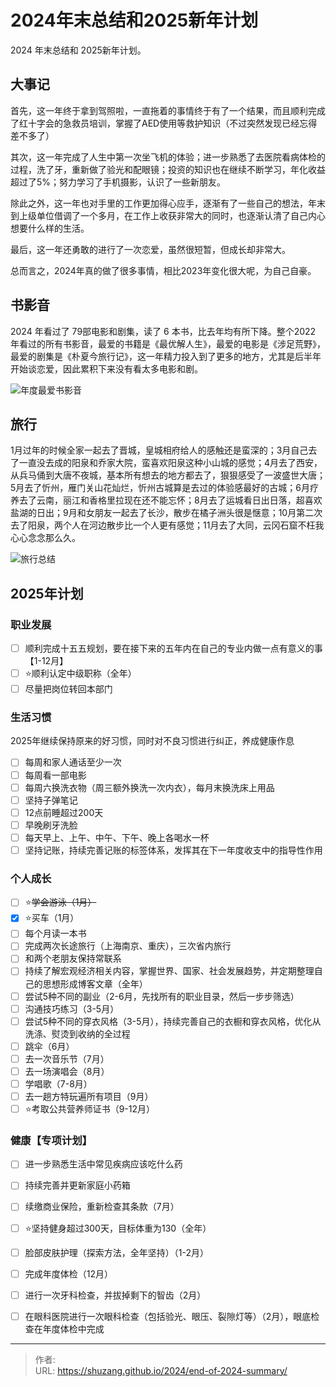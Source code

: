 # 2024年末总结和2025新年计划


2024 年末总结和 2025新年计划。

<!--more-->

## 大事记

首先，这一年终于拿到驾照啦，一直拖着的事情终于有了一个结果，而且顺利完成了红十字会的急救员培训，掌握了AED使用等救护知识（不过突然发现已经忘得差不多了）

其次，这一年完成了人生中第一次坐飞机的体验；进一步熟悉了去医院看病体检的过程，洗了牙，重新做了验光和配眼镜；投资的知识也在继续不断学习，年化收益超过了5%；努力学习了手机摄影，认识了一些新朋友。

除此之外，这一年也对手里的工作更加得心应手，逐渐有了一些自己的想法，年末到上级单位借调了一个多月，在工作上收获非常大的同时，也逐渐认清了自己内心想要什么样的生活。

最后，这一年还勇敢的进行了一次恋爱，虽然很短暂，但成长却非常大。

总而言之，2024年真的做了很多事情，相比2023年变化很大呢，为自己自豪。

## 书影音

2024 年看过了 79部电影和剧集，读了 6 本书，比去年均有所下降。整个2022 年看过的所有书影音，最爱的书籍是《最优解人生》，最爱的电影是《涉足荒野》，最爱的剧集是《朴夏今旅行记》，这一年精力投入到了更多的地方，尤其是后半年开始谈恋爱，因此累积下来没有看太多电影和剧。

![年度最爱书影音](https://picped-1301226557.cos.ap-beijing.myqcloud.com/ZK_20241231_年度最爱书影音.png)

## 旅行

1月过年的时候全家一起去了晋城，皇城相府给人的感触还是蛮深的；3月自己去了一直没去成的阳泉和乔家大院，蛮喜欢阳泉这种小山城的感觉；4月去了西安，从兵马俑到大唐不夜城，基本所有想去的地方都去了，狠狠感受了一波盛世大唐；5月去了忻州，雁门关山花灿烂，忻州古城算是去过的体验感最好的古城；6月疗养去了云南，丽江和香格里拉现在还不能忘怀；8月去了运城看日出日落，超喜欢盐湖的日出；9月和女朋友一起去了长沙，散步在橘子洲头很是惬意；10月第二次去了阳泉，两个人在河边散步比一个人更有感觉；11月去了大同，云冈石窟不枉我心心念念那么久。

![旅行总结](https://picped-1301226557.cos.ap-beijing.myqcloud.com/ZK_20241231_旅行总结.png)

## 2025年计划

### 职业发展

- [ ] 顺利完成十五五规划，要在接下来的五年内在自己的专业内做一点有意义的事【1-12月】
- [ ] :star:顺利认定中级职称（全年）
- [ ] 尽量把岗位转回本部门

### 生活习惯

2025年继续保持原来的好习惯，同时对不良习惯进行纠正，养成健康作息

- [ ] 每周和家人通话至少一次
- [ ] 每周看一部电影
- [ ] 每周六换洗衣物（周三额外换洗一次内衣），每月末换洗床上用品
- [ ] 坚持子弹笔记
- [ ] 12点前睡超过200天
- [ ] 早晚刷牙洗脸
- [ ] 每天早上、上午、中午、下午、晚上各喝水一杯
- [ ] 坚持记账，持续完善记账的标签体系，发挥其在下一年度收支中的指导性作用

### 个人成长

- [ ] :star:~~学会游泳（1月）~~
- [x] :star:买车（1月）
- [ ] 每个月读一本书
- [ ] 完成两次长途旅行（上海南京、重庆），三次省内旅行
- [ ] 和两个老朋友保持常联系
- [ ] 持续了解宏观经济相关内容，掌握世界、国家、社会发展趋势，并定期整理自己的思想形成博客文章（全年）
- [ ] 尝试5种不同的副业（2-6月，先找所有的职业目录，然后一步步筛选）
- [ ] 沟通技巧练习（3-5月）
- [ ] 尝试5种不同的穿衣风格（3-5月），持续完善自己的衣橱和穿衣风格，优化从洗涤、熨烫到收纳的全过程
- [ ] 跳伞（6月）
- [ ] 去一次音乐节（7月）
- [ ] 去一场演唱会（8月）
- [ ] 学唱歌（7-8月）
- [ ] 去一趟方特玩遍所有项目（9月）
- [ ] :star:考取公共营养师证书（9-12月）

### 健康【专项计划】

- [ ] 进一步熟悉生活中常见疾病应该吃什么药
- [ ] 持续完善并更新家庭小药箱
- [ ] 续缴商业保险，重新检查其条款（7月）
- [ ] :star:坚持健身超过300天，目标体重为130（全年）
- [ ] 脸部皮肤护理（探索方法，全年坚持）（1-2月）
- [ ] 完成年度体检（12月）
- [ ] 进行一次牙科检查，并拔掉剩下的智齿（2月）
- [ ] 在眼科医院进行一次眼科检查（包括验光、眼压、裂隙灯等）（2月），眼底检查在年度体检中完成


---

> 作者:   
> URL: https://shuzang.github.io/2024/end-of-2024-summary/  

